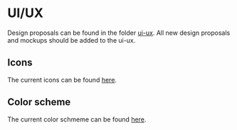 # UI/UX
Design proposals can be found in the folder [ui-ux](../ui-ux).
All new design proposals and mockups should be added to the ui-ux.

## Icons
The current icons can be found [here](../ui-ux/2019_04_Icons).

## Color scheme
The current color schmeme can be found [here](../ui-ux/2017_11_ColorScheme/ColorScheme.png).
